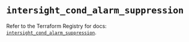 # `intersight_cond_alarm_suppression`

Refer to the Terraform Registry for docs: [`intersight_cond_alarm_suppression`](https://registry.terraform.io/providers/ciscodevnet/intersight/1.0.71/docs/resources/cond_alarm_suppression).
